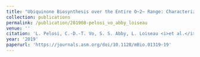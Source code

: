 ```yaml
---
title: "Ubiquinone Biosynthesis over the Entire O~2~ Range: Characterization of a Conserved O~2~-Independent Pathway"
collection: publications
permalink: /publication/201908-pelosi_vo_abby_loiseau
venue: ''
citation: 'L. Pelosi, C.-D.-T. Vo, S. S. Abby, L. Loiseau <i>et al.</i>. <b>Ubiquinone Biosynthesis over the Entire O~2~ Range: Characterization of a Conserved O~2~-Independent Pathway</b>, <i>mBio,</i> August 2019'
year: '2019'
paperurl: 'https://journals.asm.org/doi/10.1128/mBio.01319-19'
---
```

